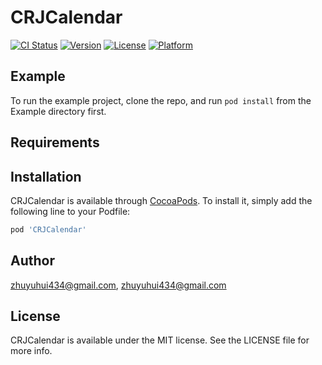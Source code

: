 # CRJCalendar

[![CI Status](https://img.shields.io/travis/zhuyuhui434@gmail.com/CRJCalendar.svg?style=flat)](https://travis-ci.org/zhuyuhui434@gmail.com/CRJCalendar)
[![Version](https://img.shields.io/cocoapods/v/CRJCalendar.svg?style=flat)](https://cocoapods.org/pods/CRJCalendar)
[![License](https://img.shields.io/cocoapods/l/CRJCalendar.svg?style=flat)](https://cocoapods.org/pods/CRJCalendar)
[![Platform](https://img.shields.io/cocoapods/p/CRJCalendar.svg?style=flat)](https://cocoapods.org/pods/CRJCalendar)

## Example

To run the example project, clone the repo, and run `pod install` from the Example directory first.

## Requirements

## Installation

CRJCalendar is available through [CocoaPods](https://cocoapods.org). To install
it, simply add the following line to your Podfile:

```ruby
pod 'CRJCalendar'
```

## Author

zhuyuhui434@gmail.com, zhuyuhui434@gmail.com

## License

CRJCalendar is available under the MIT license. See the LICENSE file for more info.
